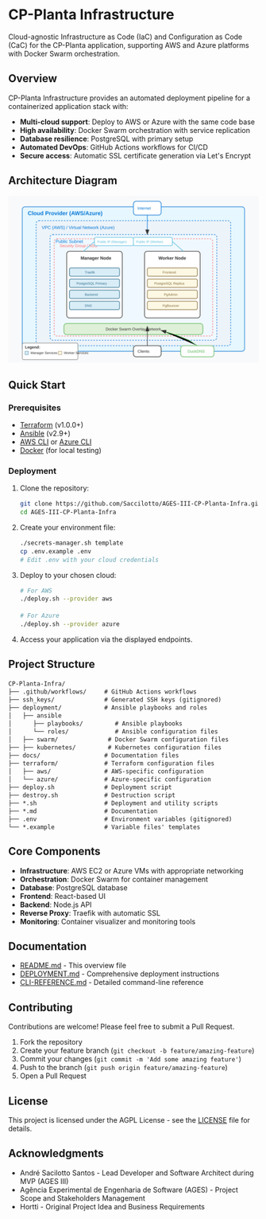 # CP-Planta Infrastructure

Cloud-agnostic Infrastructure as Code (IaC) and Configuration as Code (CaC) for the CP-Planta application, supporting AWS and Azure platforms with Docker Swarm orchestration.

## Overview

CP-Planta Infrastructure provides an automated deployment pipeline for a containerized application stack with:

- **Multi-cloud support**: Deploy to AWS or Azure with the same code base
- **High availability**: Docker Swarm orchestration with service replication
- **Database resilience**: PostgreSQL with primary setup
- **Automated DevOps**: GitHub Actions workflows for CI/CD
- **Secure access**: Automatic SSL certificate generation via Let's Encrypt

## Architecture Diagram

![Infrastructure Diagram](./docs/images/single-region-diagram.svg)

## Quick Start

### Prerequisites

- [Terraform](https://www.terraform.io/downloads.html) (v1.0.0+)
- [Ansible](https://docs.ansible.com/ansible/latest/installation_guide/intro_installation.html) (v2.9+)
- [AWS CLI](https://aws.amazon.com/cli/) or [Azure CLI](https://docs.microsoft.com/en-us/cli/azure/install-azure-cli)
- [Docker](https://docs.docker.com/engine/install/) (for local testing)

### Deployment

1. Clone the repository:

   ```bash
   git clone https://github.com/Saccilotto/AGES-III-CP-Planta-Infra.git
   cd AGES-III-CP-Planta-Infra
   ```

2. Create your environment file:

   ```bash
   ./secrets-manager.sh template
   cp .env.example .env
   # Edit .env with your cloud credentials
   ```

3. Deploy to your chosen cloud:

   ```bash
   # For AWS
   ./deploy.sh --provider aws
   
   # For Azure
   ./deploy.sh --provider azure
   ```

4. Access your application via the displayed endpoints.

## Project Structure

```plaintext
CP-Planta-Infra/
├── .github/workflows/     # GitHub Actions workflows
├── ssh_keys/              # Generated SSH keys (gitignored)
├── deployment/            # Ansible playbooks and roles
│   ├── ansible
│      ├── playbooks/         # Ansible playbooks
│      └── roles/             # Ansible configuration files
│   ├── swarm/              # Docker Swarm configuration files
├── ├── kubernetes/         # Kubernetes configuration files   
├── docs/                  # Documentation files
├── terraform/             # Terraform configuration files
│   ├── aws/               # AWS-specific configuration
│   └── azure/             # Azure-specific configuration
├── deploy.sh              # Deployment script
├── destroy.sh             # Destruction script 
├── *.sh                   # Deployment and utility scripts
├── *.md                   # Documentation
├── .env                   # Environment variables (gitignored)
└── *.example              # Variable files' templates
```

## Core Components

- **Infrastructure**: AWS EC2 or Azure VMs with appropriate networking
- **Orchestration**: Docker Swarm for container management
- **Database**: PostgreSQL database
- **Frontend**: React-based UI
- **Backend**: Node.js API
- **Reverse Proxy**: Traefik with automatic SSL
- **Monitoring**: Container visualizer and monitoring tools

## Documentation

- [README.md](./README.md) - This overview file
- [DEPLOYMENT.md](./DEPLOYMENT.md) - Comprehensive deployment instructions
- [CLI-REFERENCE.md](./CLI-REFERENCE.md) - Detailed command-line reference

## Contributing

Contributions are welcome! Please feel free to submit a Pull Request.

1. Fork the repository
2. Create your feature branch (`git checkout -b feature/amazing-feature`)
3. Commit your changes (`git commit -m 'Add some amazing feature'`)
4. Push to the branch (`git push origin feature/amazing-feature`)
5. Open a Pull Request

## License

This project is licensed under the AGPL License - see the [LICENSE](LICENSE) file for details.

## Acknowledgments

- André Sacilotto Santos - Lead Developer and Software Architect during MVP (AGES III)
- Agência Experimental de Engenharia de Software (AGES) - Project Scope and Stakeholders Management
- Hortti - Original Project Idea and Business Requirements
